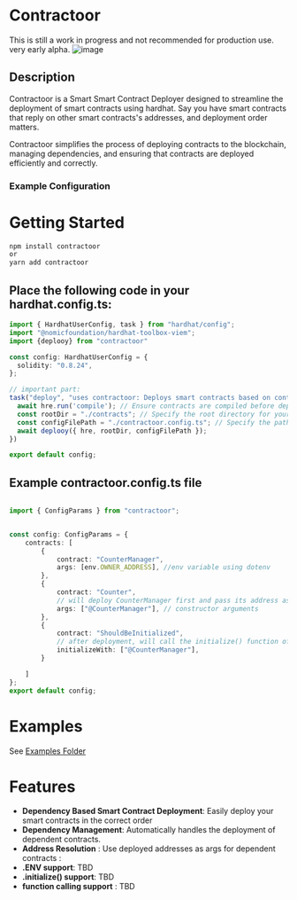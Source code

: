 # Contractoor

This is still a work in progress and not recommended for production use. very early alpha.
![image](https://github.com/royosherove/contractoor/assets/575051/09f1bb0c-7b95-4499-8b15-31c7a24cb83a)



## Description
Contractoor is a Smart Smart Contract Deployer designed to streamline the deployment of smart contracts using hardhat.
Say you have smart contracts that reply on other smart contracts's addresses, and deployment order matters.

Contractoor simplifies the process of deploying contracts to the blockchain, managing dependencies, and ensuring that contracts are deployed efficiently and correctly.

### Example Configuration

# Getting Started

```bash
npm install contractoor
or
yarn add contractoor
```

## Place the following code in your hardhat.config.ts:

```typescript
import { HardhatUserConfig, task } from "hardhat/config";
import "@nomicfoundation/hardhat-toolbox-viem";
import {deplooy} from "contractoor"

const config: HardhatUserConfig = {
  solidity: "0.8.24",
};

// important part:
task("deploy", "uses contractoor: Deploys smart contracts based on contractoor.config.ts", async (_, hre) => {
  await hre.run('compile'); // Ensure contracts are compiled before deployment
  const rootDir = "./contracts"; // Specify the root directory for your contracts
  const configFilePath = "./contractoor.config.ts"; // Specify the path to your configuration file
  await deplooy({ hre, rootDir, configFilePath });
})

export default config;

```

## Example contractoor.config.ts file

```typescript

import { ConfigParams } from "contractoor";


const config: ConfigParams = {
    contracts: [
        {
            contract: "CounterManager",
            args: [env.OWNER_ADDRESS], //env variable using dotenv
        },
        {
            contract: "Counter",
            // will deploy CounterManager first and pass its address as an argument to Counter's constructor
            args: ["@CounterManager"], // constructor arguments
        },
        {
            contract: "ShouldBeInitialized",
            // after deployment, will call the initialize() function of the contract with the given arguments
            initializeWith: ["@CounterManager"],
        }

    ]
};
export default config;
```

# Examples
See [Examples Folder](https://github.com/royosherove/contractoor/tree/main/Examples)


# Features
- **Dependency Based Smart Contract Deployment**: Easily deploy your smart contracts in the correct order
- **Dependency Management**: Automatically handles the deployment of dependent contracts.
- **Address Resolution** : Use deployed addresses as args for dependent contracts : 
- **.ENV support**: TBD
- **.initialize() support**: TBD
- **function calling support**  : TBD


